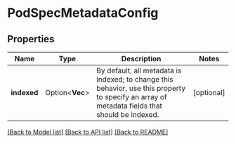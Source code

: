 # PodSpecMetadataConfig

## Properties

Name | Type | Description | Notes
------------ | ------------- | ------------- | -------------
**indexed** | Option<**Vec<String>**> | By default, all metadata is indexed; to change this behavior, use this property to specify an array of metadata fields that should be indexed. | [optional]

[[Back to Model list]](../README.md#documentation-for-models) [[Back to API list]](../README.md#documentation-for-api-endpoints) [[Back to README]](../README.md)


